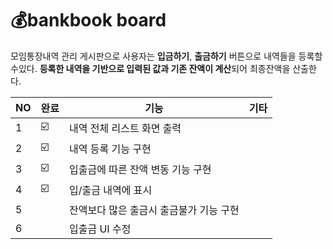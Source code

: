 # 💰bankbook board

모임통장내역 관리 게시판으로 사용자는 **입금하기**, **출금하기** 버튼으로 내역들을 등록할수있다.
**등록한 내역을 기반으로 입력된 값과 기존 잔액이 계산**되어 최종잔액을 산출한다.



| NO | 완료 | 기능 |기타 |
| ------ | -- | -- |----------- |
| 1 | ☑️ |내역 전체 리스트 화면 출력|
| 2 | ☑️ |내역 등록 기능 구현|
| 3 | ☑️ |입출금에 따른 잔액 변동 기능 구현| 
| 4 | ☑️ |입/출금 내역에 표시|
| 5 |  |잔액보다 많은 출금시 출금불가 기능 구현|
| 6 |  |입출금 UI 수정|
